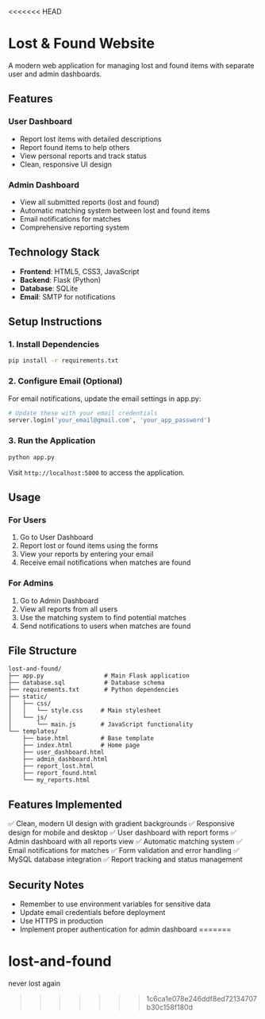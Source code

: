 <<<<<<< HEAD
# Lost & Found Website

A modern web application for managing lost and found items with separate user and admin dashboards.

## Features

### User Dashboard
- Report lost items with detailed descriptions
- Report found items to help others
- View personal reports and track status
- Clean, responsive UI design

### Admin Dashboard
- View all submitted reports (lost and found)
- Automatic matching system between lost and found items
- Email notifications for matches
- Comprehensive reporting system

## Technology Stack
- **Frontend**: HTML5, CSS3, JavaScript
- **Backend**: Flask (Python)
- **Database**: SQLite
- **Email**: SMTP for notifications

## Setup Instructions

### 1. Install Dependencies
```bash
pip install -r requirements.txt
```

### 2. Configure Email (Optional)
For email notifications, update the email settings in app.py:
```python
# Update these with your email credentials
server.login('your_email@gmail.com', 'your_app_password')
```

### 3. Run the Application
```bash
python app.py
```

Visit `http://localhost:5000` to access the application.

## Usage

### For Users
1. Go to User Dashboard
2. Report lost or found items using the forms
3. View your reports by entering your email
4. Receive email notifications when matches are found

### For Admins
1. Go to Admin Dashboard
2. View all reports from all users
3. Use the matching system to find potential matches
4. Send notifications to users when matches are found

## File Structure
```
lost-and-found/
├── app.py                 # Main Flask application
├── database.sql           # Database schema
├── requirements.txt       # Python dependencies
├── static/
│   ├── css/
│   │   └── style.css     # Main stylesheet
│   └── js/
│       └── main.js       # JavaScript functionality
└── templates/
    ├── base.html         # Base template
    ├── index.html        # Home page
    ├── user_dashboard.html
    ├── admin_dashboard.html
    ├── report_lost.html
    ├── report_found.html
    └── my_reports.html
```

## Features Implemented

✅ Clean, modern UI design with gradient backgrounds
✅ Responsive design for mobile and desktop
✅ User dashboard with report forms
✅ Admin dashboard with all reports view
✅ Automatic matching system
✅ Email notifications for matches
✅ Form validation and error handling
✅ MySQL database integration
✅ Report tracking and status management

## Security Notes
- Remember to use environment variables for sensitive data
- Update email credentials before deployment
- Use HTTPS in production
- Implement proper authentication for admin dashboard
=======
# lost-and-found
never lost again 
>>>>>>> 1c6ca1e078e246ddf8ed72134707b30c158f180d
